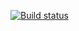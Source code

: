 [![Build status](https://ci.appveyor.com/api/projects/status/j09a748w9xeovokw?svg=true)](https://ci.appveyor.com/project/GusevaKa/bdd)
